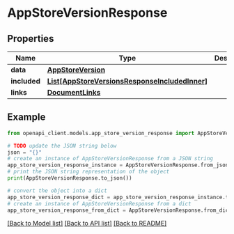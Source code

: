 # AppStoreVersionResponse


## Properties

Name | Type | Description | Notes
------------ | ------------- | ------------- | -------------
**data** | [**AppStoreVersion**](AppStoreVersion.md) |  | 
**included** | [**List[AppStoreVersionsResponseIncludedInner]**](AppStoreVersionsResponseIncludedInner.md) |  | [optional] 
**links** | [**DocumentLinks**](DocumentLinks.md) |  | 

## Example

```python
from openapi_client.models.app_store_version_response import AppStoreVersionResponse

# TODO update the JSON string below
json = "{}"
# create an instance of AppStoreVersionResponse from a JSON string
app_store_version_response_instance = AppStoreVersionResponse.from_json(json)
# print the JSON string representation of the object
print(AppStoreVersionResponse.to_json())

# convert the object into a dict
app_store_version_response_dict = app_store_version_response_instance.to_dict()
# create an instance of AppStoreVersionResponse from a dict
app_store_version_response_from_dict = AppStoreVersionResponse.from_dict(app_store_version_response_dict)
```
[[Back to Model list]](../README.md#documentation-for-models) [[Back to API list]](../README.md#documentation-for-api-endpoints) [[Back to README]](../README.md)


